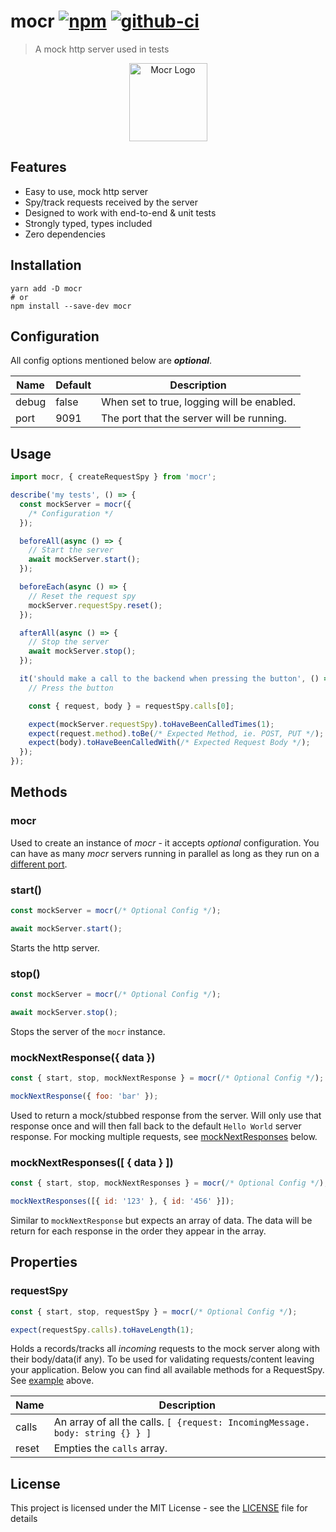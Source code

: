 # mocr [![npm][npm-image]][npm-url] [![github-ci][github-ci-image]][github-ci-url]

> A mock http server used in tests

<p align="center">
  <img src="https://user-images.githubusercontent.com/6333409/99885443-dcd40e00-2c2c-11eb-9261-6cfd3d7de5a0.png" alt="Mocr Logo" width="125" height="125" />
</p>

## Features

- Easy to use, mock http server
- Spy/track requests received by the server
- Designed to work with end-to-end & unit tests
- Strongly typed, types included
- Zero dependencies

## Installation

```
yarn add -D mocr
# or
npm install --save-dev mocr
```

## Configuration

All config options mentioned below are **_optional_**.

| Name  | Default | Description                                |
| ----- | ------- | ------------------------------------------ |
| debug | false   | When set to true, logging will be enabled. |
| port  | 9091    | The port that the server will be running.  |

## Usage

```js
import mocr, { createRequestSpy } from 'mocr';

describe('my tests', () => {
  const mockServer = mocr({
    /* Configuration */
  });

  beforeAll(async () => {
    // Start the server
    await mockServer.start();
  });

  beforeEach(async () => {
    // Reset the request spy
    mockServer.requestSpy.reset();
  });

  afterAll(async () => {
    // Stop the server
    await mockServer.stop();
  });

  it('should make a call to the backend when pressing the button', () => {
    // Press the button

    const { request, body } = requestSpy.calls[0];

    expect(mockServer.requestSpy).toHaveBeenCalledTimes(1);
    expect(request.method).toBe(/* Expected Method, ie. POST, PUT */);
    expect(body).toHaveBeenCalledWith(/* Expected Request Body */);
  });
});
```

## Methods

### mocr

Used to create an instance of _mocr_ - it accepts _optional_ configuration. You can have as many _mocr_ servers running in parallel as long as they run on a [different port](#configuration).

### start()

```js
const mockServer = mocr(/* Optional Config */);

await mockServer.start();
```

Starts the http server.

### stop()

```js
const mockServer = mocr(/* Optional Config */);

await mockServer.stop();
```

Stops the server of the `mocr` instance.

### mockNextResponse({ data })

```js
const { start, stop, mockNextResponse } = mocr(/* Optional Config */);

mockNextResponse({ foo: 'bar' });
```

Used to return a mock/stubbed response from the server. Will only use that response once and will then fall back to the default `Hello World` server response. For mocking multiple requests, see [mockNextResponses](#mockNextResponses) below.

### mockNextResponses([ { data } ])

```js
const { start, stop, mockNextResponses } = mocr(/* Optional Config */);

mockNextResponses([{ id: '123' }, { id: '456' }]);
```

Similar to `mockNextResponse` but expects an array of data. The data will be return for each response in the order they appear in the array.

## Properties

### requestSpy

```js
const { start, stop, requestSpy } = mocr(/* Optional Config */);

expect(requestSpy.calls).toHaveLength(1);
```

Holds a records/tracks all _incoming_ requests to the mock server along with their body/data(if any). To be used for validating requests/content leaving your application. Below you can find all available methods for a RequestSpy. See [example](#usage) above.

| Name  | Description                                                                   |
| ----- | ----------------------------------------------------------------------------- |
| calls | An array of all the calls. `[ {request: IncomingMessage. body: string {} } ]` |
| reset | Empties the `calls` array.                                                    |

## License

This project is licensed under the MIT License - see the [LICENSE](LICENSE) file for details

[github-ci-image]: https://github.com/manosim/mocr/workflows/Run%20Tests/badge.svg
[github-ci-url]: https://github.com/manosim/mocr/actions
[npm-image]: https://badge.fury.io/js/mocr.svg
[npm-url]: https://www.npmjs.com/package/mocr
